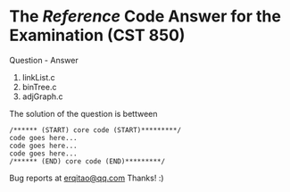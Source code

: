 # The *Reference* Code Answer for the Examination (CST 850)
Question - Answer
1. linkList.c  
2. binTree.c  
3. adjGraph.c  

The solution of the question is bettween  
```
/****** (START) core code (START)*********/
code goes here...  
code goes here...  
code goes here...  
/****** (END) core code (END)*********/
```

Bug reports at erqitao@qq.com 
Thanks! 
:) 

